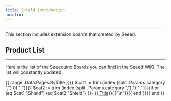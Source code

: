 ```yaml
---
title: Shield Introduction
nointro:
---
```


---
This section includes extension boards that created by Seeed.

## Product  List
---

Here is the list of the Seeeduino Boards you can find in the Seeed WiKi. The list will constantly updated.

{{ range .Data.Pages.ByTitle }}{{ $cat1 := trim (index (split .Params.category ",") 0) " "}}{{ $cat2 := trim (index (split .Params.category ",") 1) " "}}{{if or (eq $cat1 "Shield") (eq $cat2 "Shield") }}- [{{.Title}}](/{{.File.BaseFileName}}/){{"\n"}}{{ end }}{{ end }}
